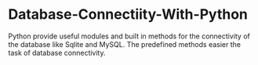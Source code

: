 # Database-Connectiity-With-Python
Python provide useful modules and built in methods for the connectivity of the database like Sqlite and MySQL. The predefined methods easier the task of database connectivity.
